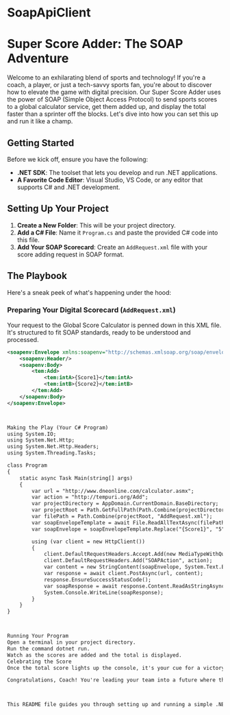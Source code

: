 # SoapApiClient
# Super Score Adder: The SOAP Adventure

Welcome to an exhilarating blend of sports and technology! If you're a coach, a player, or just a tech-savvy sports fan, you're about to discover how to elevate the game with digital precision. Our Super Score Adder uses the power of SOAP (Simple Object Access Protocol) to send sports scores to a global calculator service, get them added up, and display the total faster than a sprinter off the blocks. Let's dive into how you can set this up and run it like a champ.

## Getting Started

Before we kick off, ensure you have the following:

- **.NET SDK**: The toolset that lets you develop and run .NET applications.
- **A Favorite Code Editor**: Visual Studio, VS Code, or any editor that supports C# and .NET development.

## Setting Up Your Project

1. **Create a New Folder**: This will be your project directory.
2. **Add a C# File**: Name it `Program.cs` and paste the provided C# code into this file.
3. **Add Your SOAP Scorecard**: Create an `AddRequest.xml` file with your score adding request in SOAP format.

## The Playbook

Here's a sneak peek of what's happening under the hood:

### Preparing Your Digital Scorecard (`AddRequest.xml`)

Your request to the Global Score Calculator is penned down in this XML file. It's structured to fit SOAP standards, ready to be understood and processed.

```xml
<soapenv:Envelope xmlns:soapenv="http://schemas.xmlsoap.org/soap/envelope/" xmlns:tem="http://tempuri.org/">
    <soapenv:Header/>
    <soapenv:Body>
        <tem:Add>
            <tem:intA>{Score1}</tem:intA>
            <tem:intB>{Score2}</tem:intB>
        </tem:Add>
    </soapenv:Body>
</soapenv:Envelope>



Making the Play (Your C# Program)
using System.IO;
using System.Net.Http;
using System.Net.Http.Headers;
using System.Threading.Tasks;

class Program
{
    static async Task Main(string[] args)
    {
        var url = "http://www.dneonline.com/calculator.asmx";
        var action = "http://tempuri.org/Add";
        var projectDirectory = AppDomain.CurrentDomain.BaseDirectory;
        var projectRoot = Path.GetFullPath(Path.Combine(projectDirectory, @"..\..\..\"));
        var filePath = Path.Combine(projectRoot, "AddRequest.xml");
        var soapEnvelopeTemplate = await File.ReadAllTextAsync(filePath);
        var soapEnvelope = soapEnvelopeTemplate.Replace("{Score1}", "5").Replace("{Score2}", "3");

        using (var client = new HttpClient())
        {
            client.DefaultRequestHeaders.Accept.Add(new MediaTypeWithQualityHeaderValue("text/xml"));
            client.DefaultRequestHeaders.Add("SOAPAction", action);
            var content = new StringContent(soapEnvelope, System.Text.Encoding.UTF8, "text/xml");
            var response = await client.PostAsync(url, content);
            response.EnsureSuccessStatusCode();
            var soapResponse = await response.Content.ReadAsStringAsync();
            System.Console.WriteLine(soapResponse);
        }
    }
}



Running Your Program
Open a terminal in your project directory.
Run the command dotnet run.
Watch as the scores are added and the total is displayed.
Celebrating the Score
Once the total score lights up the console, it's your cue for a victory dance. You've not just added numbers; you've seamlessly integrated the spirit of the game with the boundless possibilities of technology.

Congratulations, Coach! You're leading your team into a future where the love for sports meets the precision of digital innovation.



This README file guides you through setting up and running a simple .NET application that utilizes SOAP for adding sports scores. Feel free to adjust the instructions based on your specific setup or preferences.
